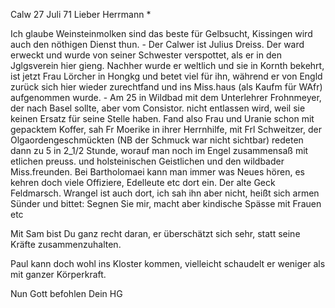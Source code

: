  Calw 27 Juli 71
Lieber Herrmann <Mogl>*

Ich glaube Weinsteinmolken sind das beste für Gelbsucht, Kissingen wird auch den nöthigen Dienst thun. - Der Calwer ist Julius Dreiss. Der ward erweckt und wurde von seiner Schwester verspottet, als er in den Jglgsverein hier gieng. Nachher wurde er weltlich und sie in Kornth bekehrt, ist jetzt Frau Lörcher in Hongkg und betet viel für ihn, während er von Engld zurück sich hier wieder zurechtfand und ins Miss.haus (als Kaufm für WAfr) aufgenommen wurde. - Am 25 in Wildbad mit dem Unterlehrer Frohnmeyer, der nach Basel sollte, aber vom Consistor. nicht entlassen wird, weil sie keinen Ersatz für seine Stelle haben. Fand also Frau und Uranie schon mit gepacktem Koffer, sah Fr Moerike in ihrer Herrnhilfe, mit Frl Schweitzer, der Olgaordengeschmückten (NB der Schmuck war nicht sichtbar) redeten dann zu 5 in 2_1/2 Stunde, worauf man noch im Engel zusammensaß mit etlichen preuss. und holsteinischen Geistlichen und den wildbader Miss.freunden. Bei Bartholomaei kann man immer was Neues hören, es kehren doch viele Offiziere, Edelleute etc dort ein. Der alte Geck Feldmarsch. Wrangel ist auch dort, ich sah ihn aber nicht, heißt sich armen Sünder und bittet: Segnen Sie mir, macht aber kindische Spässe mit Frauen etc

Mit Sam bist Du ganz recht daran, er überschätzt sich sehr, statt seine Kräfte zusammenzuhalten.

Paul kann doch wohl ins Kloster kommen, vielleicht schaudelt er weniger als mit ganzer Körperkraft.

 Nun Gott befohlen
 Dein HG
